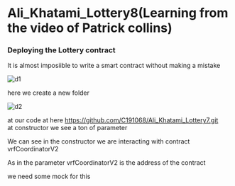 # Ali_Khatami_Lottery8(Learning from the video of Patrick collins)

### Deploying the Lottery contract 

It is almost imposiible to write a smart contract without making a mistake <br>

![d1](https://github.com/C191068/Ali_Khatami_Lottery8/assets/89090776/269cb89f-c319-47f6-98bb-b4159fb87f30)

here we create a new folder <br>

![d2](https://github.com/C191068/Ali_Khatami_Lottery8/assets/89090776/1c0090be-5d42-43a6-b8b6-3c47ce668e12)

at our code at here https://github.com/C191068/Ali_Khatami_Lottery7.git <br>
at constructor we see a ton of parameter <br>

We can see in the constructor we are interacting with contract vrfCoordinatorV2 <br>

As in the parameter vrfCoordinatorV2 is the address of the contract <br>

we need some mock for this <br>




